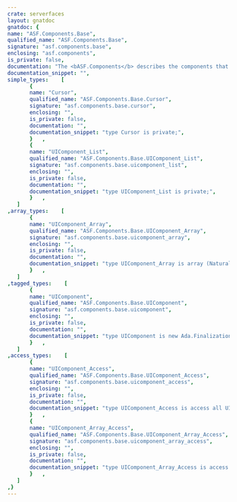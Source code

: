 ```yaml
---
crate: serverfaces
layout: gnatdoc
gnatdoc: {
name: "ASF.Components.Base",
qualified_name: "ASF.Components.Base",
signature: "asf.components.base",
enclosing: "asf.components",
is_private: false,
documentation: "The <bASF.Components</b> describes the components that form the\ntree view.  Each component has attributes and children.  Children\nrepresent sub-components and attributes control the rendering and\nbehavior of the component.\n\nThe component tree is created from the <b>ASF.Views</b> tag nodes\nfor each request.  Unlike tag nodes, the component tree is not shared.",
documentation_snippet: "",
simple_types:    [
       {
       name: "Cursor",
       qualified_name: "ASF.Components.Base.Cursor",
       signature: "asf.components.base.cursor",
       enclosing: "",
       is_private: false,
       documentation: "",
       documentation_snippet: "type Cursor is private;",
       }   ,
       {
       name: "UIComponent_List",
       qualified_name: "ASF.Components.Base.UIComponent_List",
       signature: "asf.components.base.uicomponent_list",
       enclosing: "",
       is_private: false,
       documentation: "",
       documentation_snippet: "type UIComponent_List is private;",
       }   ,
   ]
,array_types:    [
       {
       name: "UIComponent_Array",
       qualified_name: "ASF.Components.Base.UIComponent_Array",
       signature: "asf.components.base.uicomponent_array",
       enclosing: "",
       is_private: false,
       documentation: "",
       documentation_snippet: "type UIComponent_Array is array (Natural range <>) of UIComponent_Access;",
       }   ,
   ]
,tagged_types:    [
       {
       name: "UIComponent",
       qualified_name: "ASF.Components.Base.UIComponent",
       signature: "asf.components.base.uicomponent",
       enclosing: "",
       is_private: false,
       documentation: "",
       documentation_snippet: "type UIComponent is new Ada.Finalization.Limited_Controlled with private;",
       }   ,
   ]
,access_types:    [
       {
       name: "UIComponent_Access",
       qualified_name: "ASF.Components.Base.UIComponent_Access",
       signature: "asf.components.base.uicomponent_access",
       enclosing: "",
       is_private: false,
       documentation: "",
       documentation_snippet: "type UIComponent_Access is access all UIComponent'Class;",
       }   ,
       {
       name: "UIComponent_Array_Access",
       qualified_name: "ASF.Components.Base.UIComponent_Array_Access",
       signature: "asf.components.base.uicomponent_array_access",
       enclosing: "",
       is_private: false,
       documentation: "",
       documentation_snippet: "type UIComponent_Array_Access is access UIComponent_Array;",
       }   ,
   ]
,}
---
```

